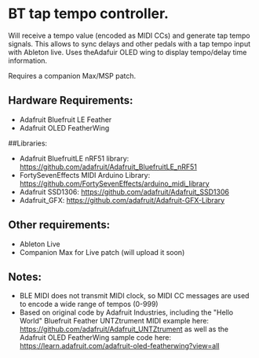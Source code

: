 # BT tap tempo controller.
Will receive a tempo value (encoded as MIDI CCs) and generate tap tempo signals.
This allows to sync delays and other pedals with a tap tempo input
with Ableton live. Uses theAdafuir OLED wing to display tempo/delay time
information.

Requires a companion Max/MSP patch.



## Hardware Requirements:
- Adafruit Bluefruit LE Feather
- Adafruit OLED FeatherWing

##Libraries:
- Adafruit BluefruitLE nRF51 library: https://github.com/adafruit/Adafruit_BluefruitLE_nRF51
- FortySevenEffects MIDI Arduino Library: https://github.com/FortySevenEffects/arduino_midi_library
- Adafruit SSD1306: https://github.com/adafruit/Adafruit_SSD1306
- Adafruit_GFX: https://github.com/adafruit/Adafruit-GFX-Library

## Other requirements:
- Ableton Live
- Companion Max for Live patch (will upload it soon)

## Notes:
- BLE MIDI does not transmit MIDI clock, so MIDI CC messages are used
  to encode a wide range of tempos (0-999)
- Based on original code by Adafruit Industries, including the "Hello World"
  Bluefruit Feather UNTZtrument MIDI example here:
  https://github.com/adafruit/Adafruit_UNTZtrument
  as well as the Adafruit OLED FeatherWing sample code here:
  https://learn.adafruit.com/adafruit-oled-featherwing?view=all
